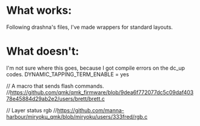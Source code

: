 # What works:
Following drashna's files, I've made wrappers for standard layouts.


# What doesn't:

I'm not sure where this goes, because I got compile errors on the dc_up codes.
    DYNAMIC_TAPPING_TERM_ENABLE = yes

// A macro that sends flash commands.
//https://github.com/qmk/qmk_firmware/blob/9dea6f772077dc5c09daf40378e45884d29ab2e2/users/brett/brett.c

// Layer status rgb
//https://github.com/manna-harbour/miryoku_qmk/blob/miryoku/users/333fred/rgb.c
